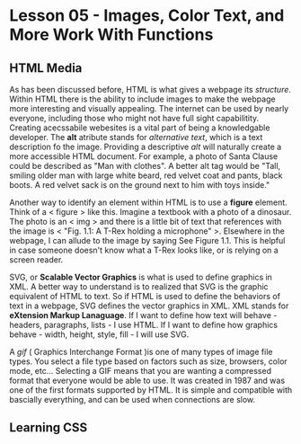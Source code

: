 # Lesson 05 - Images, Color Text, and More Work With Functions

## HTML Media

As has been discussed before, HTML is what gives a webpage its *structure*. Within HTML there is the ability to include images to make the webpage more interesting and visually appealing. The internet can be used by nearly everyone, including those who might not have full sight capabilitity. Creating acecssabile webesites is a vital part of being a knowledgable developer. The **alt** atribute stands for *alternative text*, which is a text description fo the image. Providing a descriptive *alt* will naturally create a more accessible HTML document. For example, a photo of Santa Clause could be described as "Man with clothes". A better alt tag would be "Tall, smiling older man with large white beard, red velvet coat and pants, black boots. A red velvet sack is on the ground next to him with toys inside."

Another way to identify an element within HTML is to use a **figure** element. Think of a < figure > like this. Imagine a textbook with a photo of a dinosaur. The photo is an < img > and there is a little bit of text that references with the image is < "Fig. 1.1: A T-Rex holding a microphone" >. Elsewhere in the webpage, I can allude to the image by saying See Figure 1.1. This is helpful in case someone doesn't know what a T-Rex looks like, or is relying on a screen reader. 
<br>

SVG, or **Scalable Vector Graphics** is what is used to define graphics in XML. A better way to understand is to realized that SVG is the graphic equivalent of HTML to text. So if HTML is used to define the behaviors of text in a webpage, SVG defines the vector graphics in XML. XML stands for **eXtension Markup Lanaguage**. If I want to define how text will behave - headers, paragraphs, lists - I use HTML. If I want to define how graphics behave - width, height, style, fill - I will use SVG. 

A *gif* ( Graphics Interchange Format )is one of many types of image file types. You select a file type based on factors such as size, browsers, color mode, etc... Selecting a GIF means that you are wanting a compressed format that everyone would be able to use. It was created in 1987 and was one of the first formats supported by HTML. It is simple and compatible with bascially everything, and can be used when connections are slow. 


## Learning CSS

